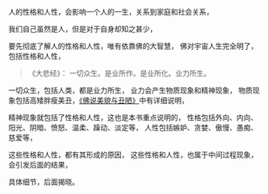 人的性格和人性，会影响一个人的一生，关系到家庭和社会关系，

我们自己虽然是人，但是对于自身却知之甚少，

要先彻底了解人的性格和人性，唯有依靠佛的大智慧，
佛对宇宙人生完全明了，包括性格和人性，

> 《大悲经》：
> 一切众生。是业所作。是业所化。业力所生。

一切众生，包括人类，都是业力所生，
业力会产生物质现象和精神现象，
物质现象包括高矮胖瘦美丑，[《佛说美貌与丑陋》](https://7qrbxke2v5.k.topthink.com/@g1rwo5e2ov/mulu.html)中有详细说明，

精神现象就包括了性格和人性，这也是本书重点说明的，
性格包括外向、内向、阳光、阴暗、愤怒、温柔、躁动、淡定等，
人性包括嫉妒、贪婪、傲慢、愚痴、慈爱等，

这些性格和人性，都有其形成的原因，
这些性格和人性，也属于中间过程现象，会引发后面的结果，

具体细节，后面揭晓。